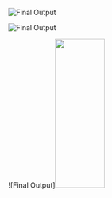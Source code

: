 

![Final Output](https://user-images.githubusercontent.com/106425118/173025916-5f455caf-331d-4ab7-a5fe-d44611835a41.png)



![Final Output](https://user-images.githubusercontent.com/106425118/173025916-5f455caf-331d-4ab7-a5fe-d44611835a41.png)

![Final Output]<img src="[https://your-image-url.type](https://user-images.githubusercontent.com/106425118/173025916-5f455caf-331d-4ab7-a5fe-d44611835a41.png)" width="100" height="300">
